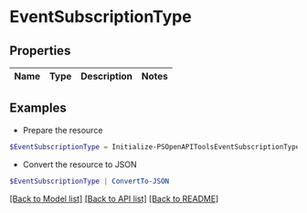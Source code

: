 # EventSubscriptionType
## Properties

Name | Type | Description | Notes
------------ | ------------- | ------------- | -------------

## Examples

- Prepare the resource
```powershell
$EventSubscriptionType = Initialize-PSOpenAPIToolsEventSubscriptionType 
```

- Convert the resource to JSON
```powershell
$EventSubscriptionType | ConvertTo-JSON
```

[[Back to Model list]](../README.md#documentation-for-models) [[Back to API list]](../README.md#documentation-for-api-endpoints) [[Back to README]](../README.md)

